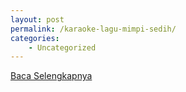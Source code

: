 ```yaml
---
layout: post
permalink: /karaoke-lagu-mimpi-sedih/
categories:
    - Uncategorized
---
```


[Baca Selengkapnya](/09)